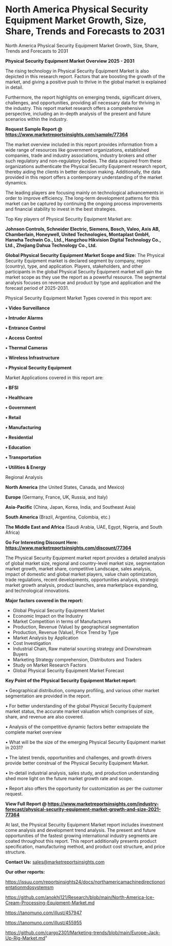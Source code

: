 # North America Physical Security Equipment Market Growth, Size, Share, Trends and Forecasts to 2031
North America Physical Security Equipment Market Growth, Size, Share, Trends and Forecasts to 2031

<Strong> Physical Security Equipment Market Overview 2025 - 2031</strong>

The rising technology in Physical Security Equipment Market is also depicted in this research report. Factors that are boosting the growth of the market, and giving a positive push to thrive in the global market is explained in detail.

Furthermore, the report highlights on emerging trends, significant drivers, challenges, and opportunities, providing all necessary data for thriving in the industry. This report market research offers a comprehensive perspective, including an in-depth analysis of the present and future scenarios within the industry.

<strong>Request Sample Report @ <a href=https://www.marketreportsinsights.com/sample/77364>https://www.marketreportsinsights.com/sample/77364</a></strong>

The market overview included in this report provides information from a wide range of resources like government organizations, established companies, trade and industry associations, industry brokers and other such regulatory and non-regulatory bodies. The data acquired from these organizations authenticate the Physical Security Equipment research report, thereby aiding the clients in better decision making. Additionally, the data provided in this report offers a contemporary understanding of the market dynamics.

The leading players are focusing mainly on technological advancements in order to improve efficiency. The long-term development patterns for this market can be captured by continuing the ongoing process improvements and financial stability to invest in the best strategies.

Top Key players of Physical Security Equipment Market are:

<strong>Johnson Controls, Schneider Electric, Siemens, Bosch, Valeo, Axis AB, Chamberlain, Honeywell, United Technologies, Montaplast GmbH, Hanwha Techwin Co., Ltd., Hangzhou Hikvision Digital Technology Co., Ltd., Zhejiang Dahua Technology Co., Ltd.</strong>

<strong><b>Global Physical Security Equipment Market Scope and Size:</b></strong>
The Physical Security Equipment market is declared segment by company, region (country), type, and application. Players, stakeholders, and other participants in the global Physical Security Equipment market will gain the market scope as they use the report as a powerful resource. The segmental analysis focuses on revenue and product by type and application and the forecast period of 2025-2031.

Physical Security Equipment Market Types covered in this report are:

<strong>• Video Surveillance

• Intruder Alarms

• Entrance Control

• Access Control

• Thermal Cameras

• Wireless Infrastructure

• Physical Security Equipment</strong>

Market Applications covered in this report are:

<strong>• BFSI

• Healthcare

• Government

• Retail

• Manufacturing

• Residential

• Education

• Transportation

• Utilities & Energy</strong> 

Regional Analysis

<strong>North America</strong> (the United States, Canada, and Mexico)

<strong>Europe</strong> (Germany, France, UK, Russia, and Italy)

<strong>Asia-Pacific</strong> (China, Japan, Korea, India, and Southeast Asia)

<strong>South America</strong> (Brazil, Argentina, Colombia, etc.)

<strong>The Middle East and Africa</strong> (Saudi Arabia, UAE, Egypt, Nigeria, and South Africa)

<strong>Go For Interesting Discount Here: <a href=https://www.marketreportsinsights.com/discount/77364>https://www.marketreportsinsights.com/discount/77364</a></strong>

The Physical Security Equipment market report provides a detailed analysis of global market size, regional and country-level market size, segmentation market growth, market share, competitive Landscape, sales analysis, impact of domestic and global market players, value chain optimization, trade regulations, recent developments, opportunities analysis, strategic market growth analysis, product launches, area marketplace expanding, and technological innovations.

<strong><b>Major factors covered in the report:</b></strong>
<ul>
  <li>Global Physical Security Equipment Market </li>
  <li>Economic Impact on the Industry</li>
  <li>Market Competition in terms of Manufacturers</li>
  <li>Production, Revenue (Value) by geographical segmentation</li>
  <li>Production, Revenue (Value), Price Trend by Type</li>
  <li>Market Analysis by Application</li>
  <li>Cost Investigation</li>
  <li>Industrial Chain, Raw material sourcing strategy and Downstream Buyers</li>
  <li>Marketing Strategy comprehension, Distributors and Traders</li>
  <li>Study on Market Research Factors</li>
  <li>Global Physical Security Equipment Market Forecast</li>
</ul>

<strong><b>Key Point of the Physical Security Equipment Market report:</b></strong>

• Geographical distribution, company profiling, and various other market segmentation are provided in the report.

• For better understanding of the global Physical Security Equipment market status, the accurate market valuation which comprises of size, share, and revenue are also covered.

• Analysis of the competitive dynamic factors better extrapolate the complete market overview

• What will be the size of the emerging Physical Security Equipment market in 2031?

• The latest trends, opportunities and challenges, and growth drivers provide better construal of the Physical Security Equipment Market.

• In-detail industrial analysis, sales study, and production understanding shed more light on the future market growth rate and scope.

• Report also offers the opportunity for customization as per the customer request.

<strong><b>View Full Report @ <a href=https://www.marketreportsinsights.com/industry-forecast/physical-security-equipment-market-growth-and-size-2021-77364>https://www.marketreportsinsights.com/industry-forecast/physical-security-equipment-market-growth-and-size-2021-77364</a></b></strong>


At last, the Physical Security Equipment Market report includes investment come analysis and development trend analysis. The present and future opportunities of the fastest growing international industry segments are coated throughout this report. This report additionally presents product specification, manufacturing method, and product cost structure, and price structure.

<strong>Contact Us:</strong>
sales@marketreportsinsights.com

<strong>Our other reports:</strong>

<a href=https://issuu.com/reportsinsights24/docs/northamericamachinedirectionorientationmdosystemsm>https://issuu.com/reportsinsights24/docs/northamericamachinedirectionorientationmdosystemsm</a>

<a href=https://github.com/anokhi121/Research/blob/main/North-America-Ice-Cream-Processing-Equipment-Market.md>https://github.com/anokhi121/Research/blob/main/North-America-Ice-Cream-Processing-Equipment-Market.md</a>

<a href=https://tanomuno.com/illust/457947>https://tanomuno.com/illust/457947</a>

<a href=https://tanomuno.com/illust/455955>https://tanomuno.com/illust/455955</a>

<a href=https://github.com/cargo2301/Marketing-trends/blob/main/Europe-Jack-Up-Rig-Market.md>https://github.com/cargo2301/Marketing-trends/blob/main/Europe-Jack-Up-Rig-Market.md</a>"
